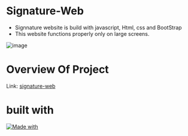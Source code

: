 # Signature-Web
* Signnature website is build with javascript, Html, css and BootStrap
* This website functions properly only on large screens.

![image](https://github.com/vish2285/Signature-Web/assets/155484823/a1ee0608-9aca-43ef-9541-185c47fe1882)

  
# Overview Of Project
Link: [signature-web](https://signature-web.netlify.app/)

# built with
[![Made with](https://skillicons.dev/icons?i=js,html,css,bootstrap)](https://skillicons.dev)
